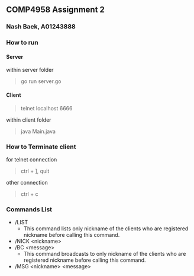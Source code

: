 ## COMP4958 Assignment 2
### Nash Baek, A01243888


### How to run
#### Server
within server folder
> go run server.go

#### Client
> telnet localhost 6666

within client folder
> java Main.java

### How to Terminate client
for telnet connection
> ctrl + ], quit

other connection
> ctrl + c

### Commands List
- /LIST
  - This command lists only nickname of the clients who are registered nickname before calling this command.
- /NICK \<nickname\>
- /BC \<message\>
  - This command broadcasts to only nickname of the clients who are registered nickname before calling this command.
- /MSG \<nickname\> \<message\>